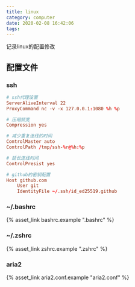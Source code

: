 ```yaml
---
title: linux
category: computer
date: 2020-02-08 16:42:06
tags:
---
```


记录linux的配置修改

<!-- more -->

## 配置文件

### ssh

```conf .ssh/config
# ssh代理设置
ServerAliveInterval 22
ProxyCommand nc -v -x 127.0.0.1:1080 %h %p

# 压缩频宽
Compression yes

# 减少重复连线的时间
ControlMaster auto
ControlPath /tmp/ssh-%r@%h:%p

# 延长连线时间
ControlPresist yes

# github的密钥配置
Host github.com
    User git
    IdentityFile ~/.ssh/id_ed25519.github
```

### ~/.bashrc

{% asset_link bashrc.example ".bashrc" %}

### ~/.zshrc

{% asset_link zshrc.example ".zshrc" %}

### aria2

{% asset_link aria2.conf.example "aria2.conf" %}
